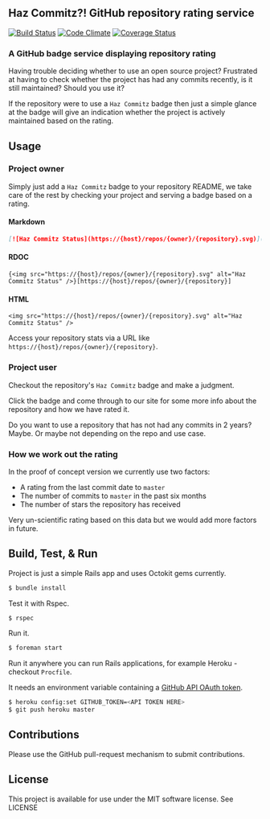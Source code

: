 ## Haz Commitz?! GitHub repository rating service

[![Build Status](https://travis-ci.org/rob-murray/haz-commitz.svg?branch=master)](https://travis-ci.org/rob-murray/haz-commitz)
[![Code Climate](https://codeclimate.com/github/rob-murray/haz-commitz.png)](https://codeclimate.com/github/rob-murray/haz-commitz)
[![Coverage Status](https://coveralls.io/repos/rob-murray/haz-commitz/badge.svg?branch=master&service=github)](https://coveralls.io/github/rob-murray/haz-commitz?branch=master)



### A GitHub badge service displaying repository rating

Having trouble deciding whether to use an open source project? Frustrated at having to check whether the project has had any commits recently, is it still maintained? Should you use it?

If the repository were to use a `Haz Commitz` badge then just a simple glance at the badge will give an indication whether the project is actively maintained based on the rating.


## Usage

### Project owner

Simply just add a `Haz Commitz` badge to your repository README, we take care of the rest by checking your project and serving a badge based on a rating.

#### Markdown

```markdown
[![Haz Commitz Status](https://{host}/repos/{owner}/{repository}.svg)](https://{host}/repos/{owner}/{repository})
```

#### RDOC

```
{<img src="https://{host}/repos/{owner}/{repository}.svg" alt="Haz Commitz Status" />}[https://{host}/repos/{owner}/{repository}]
```

#### HTML

```
<img src="https://{host}/repos/{owner}/{repository}.svg" alt="Haz Commitz Status" />
```

Access your repository stats via a URL like `https://{host}/repos/{owner}/{repository}`.


### Project user

Checkout the repository's `Haz Commitz` badge and make a judgment.

Click the badge and come through to our site for some more info about the repository and how we have rated it.

Do you want to use a repository that has not had any commits in 2 years? Maybe. Or maybe not depending on the repo and use case.


### How we work out the rating

In the proof of concept version we currently use two factors:

* A rating from the last commit date to `master`
* The number of commits to `master` in the past six months
* The number of stars the repository has received

Very un-scientific rating based on this data but we would add more factors in future.


## Build, Test, & Run

Project is just a simple Rails app and uses Octokit gems currently.

```bash
$ bundle install
```

Test it with Rspec.

```bash
$ rspec
```

Run it.

```bash
$ foreman start
```

Run it anywhere you can run Rails applications, for example Heroku - checkout `Procfile`.

It needs an environment variable containing a [GitHub API OAuth token](https://developer.github.com/v3/oauth/).

```bash
$ heroku config:set GITHUB_TOKEN=<API TOKEN HERE>
$ git push heroku master
```


## Contributions

Please use the GitHub pull-request mechanism to submit contributions.

## License

This project is available for use under the MIT software license.
See LICENSE

